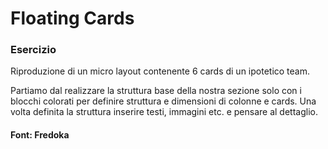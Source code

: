 Floating Cards
===

### Esercizio

Riproduzione di un micro layout contenente 6 cards di un ipotetico team.

Partiamo dal realizzare la struttura base della nostra sezione solo con i blocchi colorati per definire struttura e dimensioni di colonne e cards. Una volta definita la struttura inserire  testi, immagini etc. e pensare al dettaglio.

#### Font: Fredoka